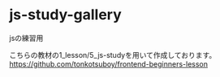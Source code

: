 # js-study-gallery
 jsの練習用

 こちらの教材の1_lesson/5_js-studyを用いて作成しております。
 https://github.com/tonkotsuboy/frontend-beginners-lesson
